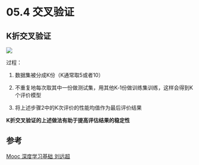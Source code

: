 # 05.4 交叉验证

## K折交叉验证

![](http://web.wvdon.com/2020-03-11%192052.png)

过程： 

1. 数据集被分成K份（K通常取5或者10） 

2. 不重复地每次取其中一份做测试集，用其他K‐1份做训练集训练，这样会得到K个评价模型 

3. 将上述步骤2中的K次评价的性能均值作为最后评价结果

**K折交叉验证的上述做法有助于提高评估结果的稳定性**

## 参考

[Mooc 深度学习基础 刘远超](https://www.icourse163.org/learn/HIT-1206320802?tid=1450221457#/learn/content?type=detail&id=1214431001&sm=1)
